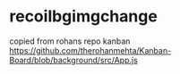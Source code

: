 # recoilbgimgchange

copied from rohans repo kanban 
https://github.com/therohanmehta/Kanban-Board/blob/background/src/App.js